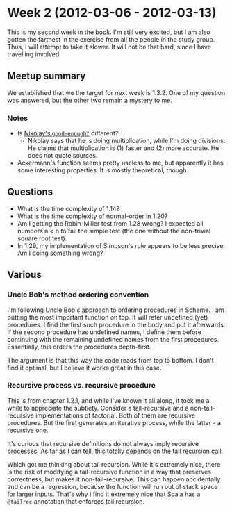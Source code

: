 # Week 2 (2012-03-06 - 2012-03-13)

This is my second week in the book. I'm still very excited, but I am also gotten the farthest in the exercise from all the people in the study group. Thus, I will attempt to take it slower. It will not be that hard, since I have travelling involved.

## Meetup summary

We established that we the target for next week is 1.3.2. One of my question was answered, but the other two remain a mystery to me.

### Notes
* Is [Nikolay's `good-enough?`][nb-01-07] different?
  * Nikolay says that he is doing multiplication, while I'm doing divisions. He claims that multiplication is (1) faster and (2) more accurate. He does not quote sources.
* Ackermann's function seems pretty useless to me, but apparently it has some interesting properties. It is mostly theoretical, though.

[nb-01-07]: https://github.com/nb/sicp/blob/a468e7e08c03cde42b317d94b5cf0e4db7613212/1.7.scm

## Questions

* What is the time complexity of 1.14?
* What is the time complexity of normal-order in 1.20?
* Am I getting the Robin-Miller test from 1.28 wrong? I expected all numbers a < n to fail the simple test (the one without the non-trivial square root test).
* In 1.29, my implementation of Simpson's rule appears to be less precise. Am I doing something wrong?

## Various

### Uncle Bob's method ordering convention

I'm following Uncle Bob's approach to ordering procedures in Scheme. I am putting the most important function on top. It will refer undefined (yet) procedures. I find the first such procedure in the body and put it afterwards. If the second procedure has undefined names, I define them before continuing with the remaining undefined names from the first procedures. Essentially, this orders the procedures depth-first.

The argument is that this way the code reads from top to bottom. I don't find it optimal, but I believe it works great in this case.

### Recursive process vs. recursive procedure

This is from chapter 1.2.1, and while I've known it all along, it took me a while to appreciate the subtlety. Consider a tail-recursive and a non-tail-recursive implementations of factorial. Both of them are recursive procedures. But the first generates an iterative process, while the latter - a recursive one.

It's curious that recursive definitions do not always imply recursive processes. As far as I can tell, this totally depends on the tail recursion call.

Which got me thinking about tail recursion. While it's extremely nice, there is the risk of modifying a tail-recursive function in a way that preserves correctness, but makes it non-tail-recursive. This can happen accidentally and can be a regression, because the function will run out of stack space for larger inputs. That's why I find it extremely nice that Scala has a `@tailrec` annotation that enforces tail recursion.
